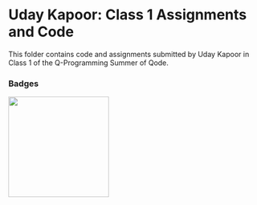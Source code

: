 # Uday Kapoor: Class 1 Assignments and Code
This folder contains code and assignments submitted by Uday Kapoor in Class 1 of the Q-Programming Summer of Qode.
### Badges
<img src="/badges/attendance.png" width="200px" height="200px">
